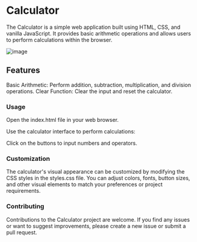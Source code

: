 # Calculator
The Calculator is a simple web application built using HTML, CSS, and vanilla JavaScript. It provides basic arithmetic operations and allows users to perform calculations within the browser.

![image](https://github.com/Alejo1414/calculator-web-app/assets/69869041/9680d7b2-8be7-4d11-859b-fe644d71ca46)

## Features
Basic Arithmetic: Perform addition, subtraction, multiplication, and division operations.
Clear Function: Clear the input and reset the calculator.

### Usage
Open the index.html file in your web browser.

Use the calculator interface to perform calculations:

Click on the buttons to input numbers and operators.

### Customization
The calculator's visual appearance can be customized by modifying the CSS styles in the styles.css file. You can adjust colors, fonts, button sizes, and other visual elements to match your preferences or project requirements.

### Contributing
Contributions to the Calculator project are welcome. If you find any issues or want to suggest improvements, please create a new issue or submit a pull request.
